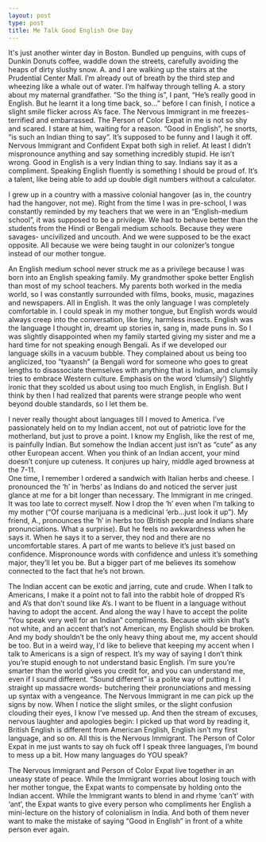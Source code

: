 ```yaml
---
layout: post
type: post
title: Me Talk Good English One Day
---
```

 
It's just another winter day in Boston. Bundled up penguins, with cups of Dunkin Donuts coffee, waddle down the streets, carefully avoiding the heaps of dirty slushy snow.
A. and I are walking up the stairs at the Prudential Center Mall. I’m already out of breath by the third step and wheezing like a whale out of water. I’m halfway through telling A. a story about my maternal grandfather. “So the thing is”, I pant, “He’s really good in English. But he learnt it a long time back, so…” before I can finish, I notice a slight smile flicker across A’s face. The Nervous Immigrant in me freezes- terrified and embarrassed. The Person of Color Expat in me is not so shy and scared. I stare at him, waiting for a reason. “Good in English”, he snorts, “is such an Indian thing to say”. It’s supposed to be funny and I laugh it off.
Nervous Immigrant and Confident Expat both sigh in relief. At least I didn’t mispronounce anything and say something incredibly stupid. He isn’t wrong. Good in English is a very Indian thing to say. Indians say it as a compliment. Speaking English fluently is something I should be proud of. It’s a talent, like being able to add up double digit numbers without a calculator.
 
I grew up in a country with a massive colonial hangover (as in, the country had the hangover, not me).  Right from the time I was in pre-school, I was constantly reminded by my teachers that we were in an “English-medium school”, it was supposed to be a privilege. We had to behave better than the students from the Hindi or Bengali medium schools. Because they were savages- uncivilized and uncouth. And we were supposed to be the exact opposite.
All because we were being taught in our colonizer’s tongue instead of our mother tongue.
 
An English medium school never struck me as a privilege because I was born into an English speaking family. My grandmother spoke better English than most of my school teachers. My parents both worked in the media world, so I was constantly surrounded with films, books, music, magazines and newspapers. All in English.  It was the only language I was completely comfortable in. I could speak in my mother tongue, but English words would always creep into the conversation, like tiny, harmless insects.
English was the language I thought in, dreamt up stories in, sang in, made puns in.
So I was slightly disappointed when my family started giving my sister and me a hard time for not speaking enough Bengali. As if we developed our language skills in a vacuum bubble.  They complained about us being too anglicized, too “tyaansh” (a Bengali word for someone who goes to great lengths to disassociate themselves with anything that is Indian, and clumsily tries to embrace Western culture. Emphasis on the word ‘clumsily’)
Slightly ironic that they scolded us about using too much English, in English. But I think by then I had realized that parents were strange people who went beyond double standards, so I let them be. 
 
 
 
 
I never really thought about languages till I moved to America. I’ve passionately held on to my Indian accent, not out of patriotic love for the motherland, but just to prove a point.
I know my English, like the rest of me, is painfully Indian. But somehow the Indian accent just isn’t as “cute” as any other European accent.  When you think of an Indian accent, your mind doesn’t conjure up cuteness. It conjures up hairy, middle aged browness at the 7-11.  
One time, I remember I ordered a sandwich with Italian herbs and cheese. I pronounced the ‘h’ in ‘herbs’ as Indians do and noticed the server just glance at me for a bit longer than necessary. The Immigrant in me cringed. It was too late to correct myself. Now I drop the ‘h’ even when I’m talking to my mother (“Of course marijuana is a medicinal ‘erb…just look it up”). My friend, A., pronounces the ‘h’ in herbs too (British people and Indians share pronunciations. What a surprise). But he feels no awkwardness when he says it. When he says it to a server, they nod and there are no uncomfortable stares. A part of me wants to believe it’s just based on confidence. Mispronounce words with confidence and unless it’s something major, they’ll let you be. But a bigger part of me believes its somehow connected to the fact that he’s not brown.
 
The Indian accent can be exotic and jarring, cute and crude. When I talk to Americans, I make it a point not to fall into the rabbit hole of dropped R’s and A’s that don’t sound like A’s. I want to be fluent in a language without having to adopt the accent. And along the way I have to accept the polite “You speak very well for an Indian” compliments. Because with skin that’s not white, and an accent that’s not American, my English should be broken. And my body shouldn’t be the only heavy thing about me, my accent should be too.
But in a weird way, I'd like to believe that keeping my accent when I talk to Americans is a sign of respect. It’s my way of saying I don’t think you’re stupid enough to not understand basic English. I’m sure you’re smarter than the world gives you credit for, and you can understand me, even if I sound different.
“Sound different” is a polite way of putting it. I straight up massacre words- butchering their pronunciations and messing up syntax with a vengeance. The Nervous Immigrant in me can pick up the signs by now. When I notice the slight smiles, or the slight confusion clouding their eyes, I know I’ve messed up. And then the stream of excuses, nervous laughter and apologies begin: I picked up that word by reading it, British English is different from American English, English isn’t my first language, and so on. All this is the Nervous Immigrant. The Person of Color Expat in me just wants to say oh fuck off I speak three languages, I’m bound to mess up a bit. How many languages do YOU speak?
 
The Nervous Immigrant and Person of Color Expat live together in an uneasy state of peace. While the Immigrant worries about losing touch with her mother tongue, the Expat wants to compensate by holding onto the Indian accent. While the Immigrant wants to blend in and rhyme ‘can’t’ with ‘ant’, the Expat wants to give every person who compliments her English a mini-lecture on the history of colonialism in India. And both of them never want to make the mistake of saying “Good in English” in front of a white person ever again. 
 
 
 
